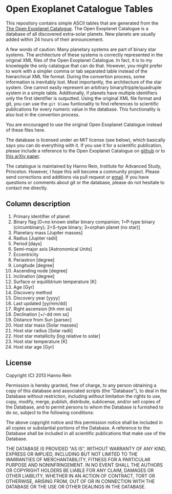 Open Exoplanet Catalogue Tables
==============

This repository contains simple ASCII tables that are generated from the [The Open Exoplanet Catalogue](https://github.com/hannorein/open_exoplanet_catalogue). The Open Exoplanet Catalogue is a database of all discovered extra-solar planets. New planets are usually added within 24 hours of their announcement.

A few words of caution: Many planetary systems are part of binary star systems. The architecture of these systems is correctly represented in the original XML files of the Open Exoplanet Catalogue. In fact, it is to my knowlegde the only catalogue that can do that. However, you might prefer to work with a simpler comma or tab separated table instead of the hierarchical XML file format. During the convertion process, some information is inevitably lost. Most importantly, the architecture of the star system. One cannot easily represent an arbitrary binary/tripple/quadruple system in a simple table. Additionally, if planets have multiple identifiers only the first identifier is outputted. Using the original XML file format and git, you can use the `git blame` funtionality to find references to scientific publications for every numeric value in the database. This functionality is also lost in the convertion process.

You are encouraged to use the original Open Exoplanet Catalogue instead of these files here.

The database is licensed under an MIT license (see below), which basically says you can do everything with it. If you use it for a scientific publication, please include a reference to the Open Exoplanet Catalogue on [github](https://github.com/hannorein/open_exoplanet_catalogue) or to [this arXiv paper](http://arxiv.org/abs/1211.7121).  

The catalogue is maintained by Hanno Rein, Institute for Advanced Study, Princeton. However, I hope this will become a community project. Please send corrections and additions via pull request or [email](mailto:exoplanet@hanno-rein.de). If you have questions or comments about git or the database, please do not hesitate to contact me directly.

Column description
--------------
 
1. Primary identifier of planet
2. Binary flag [0=no known stellar binary companion; 1=P-type binary (circumbinary); 2=S-type binary; 3=orphan planet (no star)]
3. Planetary mass [Jupiter masses]
4. Radius [Jupiter radii]
5. Period [days]
6. Semi-major axis [Astronomical Units]
7. Eccentricity
8. Periastron [degree]
9. Longitude [degree]
10. Ascending node [degree]
11. Inclination [degree]
12. Surface or equilibtrium temperature [K]
13. Age [Gyr]
14. Discovery method
15. Discovery year [yyyy]
16. Last updated [yy/mm/dd]
17. Right ascension [hh mm ss]
18. Declination [+/-dd mm ss]
19. Distance from Sun [parsec]
20. Host star mass [Solar masses]
21. Host star radius [Solar radii]
22. Host star metallicity [log relative to solar]
23. Host star temperature [K]
24. Host star age [Gyr]



License
--------------
Copyright (C) 2013 Hanno Rein

Permission is hereby granted, free of charge, to any person obtaining a copy of this database and associated scripts (the "Database"), to deal in the Database without restriction, including without limitation the rights to use, copy, modify, merge, publish, distribute, sublicense, and/or sell copies of the Database, and to permit persons to whom the Database is furnished to do so, subject to the following conditions:

The above copyright notice and this permission notice shall be included in all copies or substantial portions of the Database.
A reference to the Database shall be included in all scientific publications that make use of the Database.

THE DATABASE IS PROVIDED "AS IS", WITHOUT WARRANTY OF ANY KIND, EXPRESS OR IMPLIED, INCLUDING BUT NOT LIMITED TO THE WARRANTIES OF MERCHANTABILITY, FITNESS FOR A PARTICULAR PURPOSE AND NONINFRINGEMENT. IN NO EVENT SHALL THE AUTHORS OR COPYRIGHT HOLDERS BE LIABLE FOR ANY CLAIM, DAMAGES OR OTHER LIABILITY, WHETHER IN AN ACTION OF CONTRACT, TORT OR OTHERWISE, ARISING FROM, OUT OF OR IN CONNECTION WITH THE DATABASE OR THE USE OR OTHER DEALINGS IN THE DATABASE.
